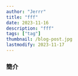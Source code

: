 ```yaml
---
author: "Jerrr"
title: "fff"
date: 2023-11-16
description: "fff"
tags: ["tag"]
thumbnail: /blog-post.jpg
lastmodify: 2023-11-17
---
```


### 簡介



